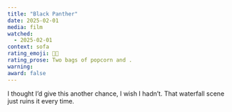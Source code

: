 ```yaml
---
title: "Black Panther"
date: 2025-02-01
media: film
watched:
  - 2025-02-01
context: sofa
rating_emoji: 🍿🍿
rating_prose: Two bags of popcorn and .
warning:
award: false
---
```


I thought I’d give this another chance, I wish I hadn’t. That waterfall scene just ruins it every time.
